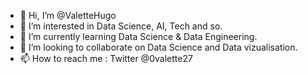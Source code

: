 - 👋 Hi, I’m @ValetteHugo
- 👀 I’m interested in Data Science, AI, Tech and so.
- 🌱 I’m currently learning Data Science & Data Engineering.
- 💞️ I’m looking to collaborate on Data Science and Data vizualisation.
- 📫 How to reach me : Twitter @0valette27

<!---
ValetteHugo/ValetteHugo is a ✨ special ✨ repository because its `README.md` (this file) appears on your GitHub profile.
You can click the Preview link to take a look at your changes.
--->
